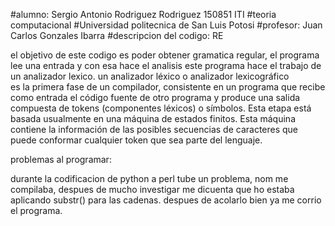 #alumno: Sergio Antonio Rodriguez Rodriguez 150851 ITI
#teoria computacional
#Universidad politecnica de San Luis Potosi
#profesor: Juan Carlos Gonzales Ibarra
#descripcion del codigo: RE

el objetivo de este codigo es poder obtener gramatica regular, el programa lee una entrada y con esa hace el analisis
este programa hace el trabajo de un analizador lexico. un analizador léxico o analizador lexicográfico  
es la primera fase de un compilador, consistente en un programa que recibe como entrada el código fuente de otro programa 
y produce una salida compuesta de tokens (componentes léxicos) o símbolos. Esta etapa está basada usualmente en una máquina
de estados finitos. Esta máquina contiene la información de las posibles secuencias de caracteres que puede conformar
cualquier token que sea parte del lenguaje.

problemas al programar:

durante la codificacion de python a perl tube un problema, nom me compilaba, despues de mucho investigar
me dicuenta que ho estaba aplicando substr() para las cadenas. despues de acolarlo bien ya me corrio el programa.